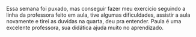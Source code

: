Essa semana foi puxado, mas conseguir fazer meu exercicio seguindo a linha da professora feito em aula, tive algumas dificuldades, assistir a aula novamente e tirei as duvidas na quarta, deu pra entender.
Paula é uma excelente professora, sua didática ajuda muito no aprendizado.
